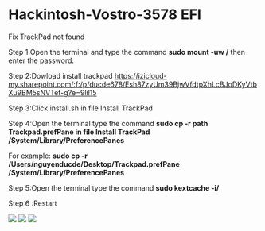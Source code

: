 # Hackintosh-Vostro-3578 EFI
Fix TrackPad not found 

Step 1:Open the terminal and type the command **sudo mount -uw /** then enter the password.

Step 2:Dowload install trackpad https://izicloud-my.sharepoint.com/:f:/p/ducde678/Esh87zyUm39BjwVfdtpXhLcBJoDKyVtbXu9BM5sNVTef-g?e=9lil15

Step 3:Click install.sh in file Install TrackPad

Step 4:Open the terminal type the command **sudo cp -r path Trackpad.prefPane in file Install TrackPad   /System/Library/PreferencePanes**

For example: **sudo cp -r /Users/nguyenducde/Desktop/Trackpad.prefPane /System/Library/PreferencePanes**

Step 5:Open the terminal type the command **sudo kextcache -i/**

Step 6 :Restart 

<img src="https://i.imgur.com/id4JsRJ.png">
<img src="https://i.imgur.com/gBT1V1i.png"> 
<img src="https://i.imgur.com/QBAS2LX.png">



